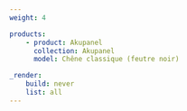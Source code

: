 ```yaml
---
weight: 4

products:
    - product: Akupanel
      collection: Akupanel
      model: Chêne classique (feutre noir)

_render:
    build: never
    list: all
---
```

